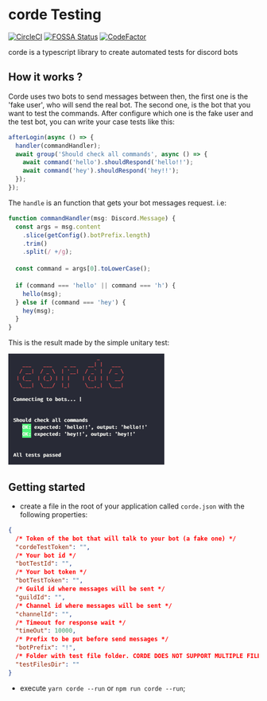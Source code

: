 # corde Testing

[![CircleCI](https://circleci.com/gh/lucasgmagalhaes/corde.svg?style=shield)](https://circleci.com/gh/lucasgmagalhaes/corde)
[![FOSSA Status](https://app.fossa.com/api/projects/git%2Bgithub.com%2Flucasgmagalhaes%2Fcorde.svg?type=shield)](https://app.fossa.com/projects/git%2Bgithub.com%2Flucasgmagalhaes%2Fcorde?ref=badge_shield)
[![CodeFactor](https://www.codefactor.io/repository/github/lucasgmagalhaes/corde/badge?s=70989af6ce2fa5361a2fdd19db2224fa2820b89e)](https://www.codefactor.io/repository/github/lucasgmagalhaes/corde)

corde is a typescript library to create automated tests for discord bots

## How it works ?

Corde uses two bots to send messages between then, the first one is the 'fake user', who will send the real bot.
The second one, is the bot that you want to test the commands. After configure which one is the fake user and the test bot,
you can write your case tests like this:

```ts
afterLogin(async () => {
  handler(commandHandler);
  await group('Should check all commands', async () => {
    await command('hello').shouldRespond('hello!!');
    await command('hey').shouldRespond('hey!!');
  });
});
```

The `handle` is an function that gets your bot messages request. i.e:

```ts
function commandHandler(msg: Discord.Message) {
  const args = msg.content
    .slice(getConfig().botPrefix.length)
    .trim()
    .split(/ +/g);

  const command = args[0].toLowerCase();

  if (command === 'hello' || command === 'h') {
    hello(msg);
  } else if (command === 'hey') {
    hey(msg);
  }
}
```

This is the result made by the simple unitary test:

![teminal](./img/terminal.png)

## Getting started

- create a file in the root of your application called `corde.json` with the following properties:

```json
{
  /* Token of the bot that will talk to your bot (a fake one) */
  "cordeTestToken": "",
  /* Your bot id */
  "botTestId": "",
  /* Your bot token */
  "botTestToken": "",
  /* Guild id where messages will be sent */
  "guildId": "",
  /* Channel id where messages will be sent */
  "channelId": "",
  /* Timeout for response wait */
  "timeOut": 10000,
  /* Prefix to be put before send messages */
  "botPrefix": "!",
  /* Folder with test file folder. CORDE DOES NOT SUPPORT MULTIPLE FILES YET */
  "testFilesDir": ""
}
```

- execute `yarn corde --run` or `npm run corde --run`;

